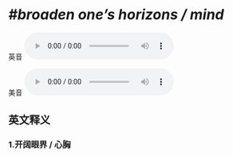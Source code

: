 # ***\#broaden one’s horizons / mind*** 
英音
<audio src="./media/broaden one’s horizons  mind1_AAC.aac" controls="controls"></audio>

美音
<audio src="./media/broaden one’s horizons  mind2_AAC.aac" controls="controls"></audio>



  

英文释义
---
### 1.**开阔眼界 / 心胸**  



